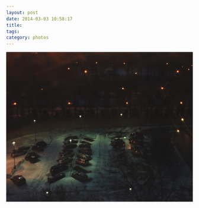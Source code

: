 ```yaml
---
layout: post
date: 2014-03-03 10:58:17
title: 
tags:
category: photos
---
```


![title](/assets/photoblog/museum-lot-night.jpg)